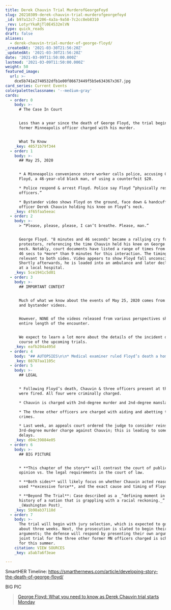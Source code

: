 ```yaml
---
title: Derek Chauvin Trial MurderofGeorgeFoyd
slug: 20210309-derek-chauvin-trial-murderofgeorgefoyd
_id: b97a12c7-2206-4a3a-9a58-7c2cc8eb8310
_rev: LotyrYkaRjTl0E4532mlVN
type: quick_reads
draft: false
aliases:
  - derek-chauvin-trial-murder-of-george-floyd/
_createdAt: '2021-03-30T21:56:20Z'
_updatedAt: '2021-03-30T21:56:20Z'
date: '2021-03-09T11:50:00.000Z'
lastmod: '2021-03-09T11:50:00.000Z'
weight: 50
featured_image:
  url: >-
    dce5b741e2740532dfb1e00f86673449f5b5e634367x367.jpg
card_series: Current Events
colorpaletteclassname: '--medium-gray'
cards:
  - order: 0
    body: >-
      # The Case In Court


      Less than a year since the death of George Floyd, the trial begins for a
      former Minneapolis officer charged with his murder.


      What To Know
    _key: 48571b79f344
  - order: 1
    body: >-
      ## May 25, 2020


      * A Minneapolis convenience store worker calls police, accusing George
      Floyd, a 46-year-old black man, of using a counterfeit $20.

      * Police respond & arrest Floyd. Police say Floyd “physically resisted
      officers.”

      * Bystander video shows Floyd on the ground, face down & handcuffed, with
      officer Derek Chauvin holding his knee on Floyd’s neck.
    _key: 4f65faa5eeac
  - order: 2
    body: >-
      > “Please, please, please, I can’t breathe. Please, man.”


      George Floyd. "8 minutes and 46 seconds" became a rallying cry for
      protestors, referencing the time Chauvin held his knee on George Floyd's
      neck. Notably, court documents have listed a range of times from 7 minutes
      46 secs to *more* than 9 minutes for this interaction. The timing will be
      relevant to both sides. Video appears to show Floyd fall unconscious.
      Shortly afterwards, he is loaded into an ambulance and later declared dead
      at a local hospital.
    _key: 5ce1941c5d01
  - order: 3
    body: >-
      ## IMPORTANT CONTEXT


      Much of what we know about the events of May 25, 2020 comes from police
      and bystander videos.


      However, NONE of the videos released from various perspectives show the
      entire length of the encounter.


      We expect to learn a lot more about the details of the incident during the
      course of the upcoming trials.
    _key: eafb204a495d
  - order: 4
    body: "## AUTOPSIES\n\n* Medical examiner ruled Floyd’s death a homicide due to “_cardiopulmonary_\__arrest while being restrained by law enforcement officer(s)._” Report lists “significant conditions” as hypertension and recent drug use but does *not* list these conditions as cause of death.\n* An autopsy ordered by Floyd’s family found his death was “_homicide caused by asphyxia due to neck and back compression that led to a lack of blood flow to the brain.”_"
    _key: 08787aa1105c
  - order: 5
    body: >-
      ## LEGAL


      * Following Floyd’s death, Chauvin & three officers present at the scene
      were fired. All four were criminally charged.

      * Chauvin is charged with 2nd-degree murder and 2nd-degree manslaughter.

      * The three other officers are charged with aiding and abetting those
      crimes.

      * Last week, an appeals court ordered the judge to consider reinstating a
      3rd-degree murder charge against Chauvin; this is leading to some trial
      delays.
    _key: d04c39884e05
  - order: 6
    body: >-
      ## BIG PICTURE


      * **This chapter of the story** will contrast the court of public of
      opinion vs. the legal requirements in the court of law.

      * **Both sides** will likely focus on whether Chauvin acted reasonably,
      used **excessive force**, and the exact cause and timing of Floyd’s death.

      * **Beyond The Trial**: Case described as a _“defining moment in the
      history of a nation that is grappling with a racial reckoning._”
      _(Washington Post)_
    _key: 5b98ab37118d
  - order: 7
    body: >-
      The trial will begin with jury selection, which is expected to go on for
      about three weeks. Next, the prosecution is slated to begin their
      arguments; the defense will respond by presenting their own arguments. The
      joint trial for the three other former MN officers charged is scheduled
      for this summer.
    citation: VIEW SOURCES
    _key: a5ab7a6f3eae

---
```

SmartHER Timeline: https://smarthernews.com/article/developing-story-the-death-of-george-floyd/

BIG PIC

> [George Floyd: What you need to know as Derek Chauvin trial starts Monday](https://www.mercurynews.com/2021/03/08/george-floyd-derek-chauvin-trial-what-to-know/)